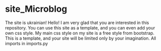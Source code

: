 # site_Microblog
The site is ukrainian!
Hello! I am very glad that you are interested in this repository. You can use this site as a template, and you can even add your own css style. My main css style on my site is a free style from bootstrap. This is a template, and your site will be limited only by your imagination. All imports in imports.py

